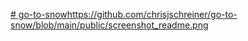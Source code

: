 [# go-to-snow](https://github.com/chrisjschreiner/go-to-snow/blob/main/public/screenshot_readme.png)https://github.com/chrisjschreiner/go-to-snow/blob/main/public/screenshot_readme.png
